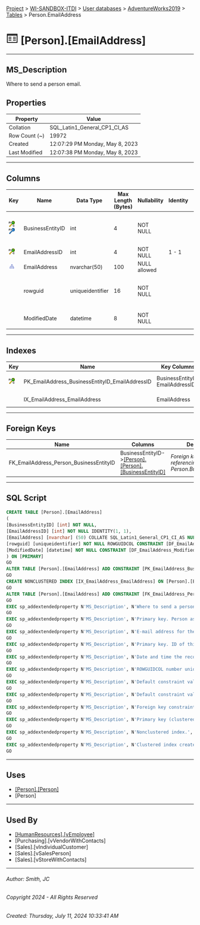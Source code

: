 #### 

[Project](../../../../index.md) > [WI-SANDBOX-ITDI](../../../index.md) > [User databases](../../index.md) > [AdventureWorks2019](../index.md) > [Tables](Tables.md) > Person.EmailAddress

# ![Tables](../../../../Images/Table32.png) [Person].[EmailAddress]

---

## <a name="#description"></a>MS_Description

Where to send a person email.

## <a name="#properties"></a>Properties

| Property | Value |
|---|---|
| Collation | SQL_Latin1_General_CP1_CI_AS |
| Row Count (~) | 19972 |
| Created | 12:07:29 PM Monday, May 8, 2023 |
| Last Modified | 12:07:38 PM Monday, May 8, 2023 |


---

## <a name="#columns"></a>Columns

| Key | Name | Data Type | Max Length (Bytes) | Nullability | Identity | Default | Description |
|---|---|---|---|---|---|---|---|
| [![Cluster Primary Key PK_EmailAddress_BusinessEntityID_EmailAddressID: BusinessEntityID\EmailAddressID](../../../../Images/pkcluster.png)](#indexes)[![Foreign Keys FK_EmailAddress_Person_BusinessEntityID: [Person].[Person].BusinessEntityID](../../../../Images/fk.png)](#foreignkeys) | BusinessEntityID | int | 4 | NOT NULL |  |  | _Primary key. Person associated with this email address.  Foreign key to Person.BusinessEntityID_ |
| [![Cluster Primary Key PK_EmailAddress_BusinessEntityID_EmailAddressID: BusinessEntityID\EmailAddressID](../../../../Images/pkcluster.png)](#indexes) | EmailAddressID | int | 4 | NOT NULL | 1 - 1 |  | _Primary key. ID of this email address._ |
| [![Indexes IX_EmailAddress_EmailAddress](../../../../Images/Index.png)](#indexes) | EmailAddress | nvarchar(50) | 100 | NULL allowed |  |  | _E-mail address for the person._ |
|  | rowguid | uniqueidentifier | 16 | NOT NULL |  | (newid()) | _ROWGUIDCOL number uniquely identifying the record. Used to support a merge replication sample._ |
|  | ModifiedDate | datetime | 8 | NOT NULL |  | (getdate()) | _Date and time the record was last updated._ |


---

## <a name="#indexes"></a>Indexes

| Key | Name | Key Columns | Unique | Description |
|---|---|---|---|---|
| [![Cluster Primary Key PK_EmailAddress_BusinessEntityID_EmailAddressID: BusinessEntityID\EmailAddressID](../../../../Images/pkcluster.png)](#indexes) | PK_EmailAddress_BusinessEntityID_EmailAddressID | BusinessEntityID, EmailAddressID | YES | _Primary key (clustered) constraint_ |
|  | IX_EmailAddress_EmailAddress | EmailAddress |  | _Nonclustered index._ |


---

## <a name="#foreignkeys"></a>Foreign Keys

| Name | Columns | Description |
|---|---|---|
| FK_EmailAddress_Person_BusinessEntityID | BusinessEntityID->[[Person].[Person].[BusinessEntityID]](Person_Person.md) | _Foreign key constraint referencing Person.BusinessEntityID._ |


---

## <a name="#sqlscript"></a>SQL Script

```sql
CREATE TABLE [Person].[EmailAddress]
(
[BusinessEntityID] [int] NOT NULL,
[EmailAddressID] [int] NOT NULL IDENTITY(1, 1),
[EmailAddress] [nvarchar] (50) COLLATE SQL_Latin1_General_CP1_CI_AS NULL,
[rowguid] [uniqueidentifier] NOT NULL ROWGUIDCOL CONSTRAINT [DF_EmailAddress_rowguid] DEFAULT (newid()),
[ModifiedDate] [datetime] NOT NULL CONSTRAINT [DF_EmailAddress_ModifiedDate] DEFAULT (getdate())
) ON [PRIMARY]
GO
ALTER TABLE [Person].[EmailAddress] ADD CONSTRAINT [PK_EmailAddress_BusinessEntityID_EmailAddressID] PRIMARY KEY CLUSTERED ([BusinessEntityID], [EmailAddressID]) ON [PRIMARY]
GO
CREATE NONCLUSTERED INDEX [IX_EmailAddress_EmailAddress] ON [Person].[EmailAddress] ([EmailAddress]) ON [PRIMARY]
GO
ALTER TABLE [Person].[EmailAddress] ADD CONSTRAINT [FK_EmailAddress_Person_BusinessEntityID] FOREIGN KEY ([BusinessEntityID]) REFERENCES [Person].[Person] ([BusinessEntityID])
GO
EXEC sp_addextendedproperty N'MS_Description', N'Where to send a person email.', 'SCHEMA', N'Person', 'TABLE', N'EmailAddress', NULL, NULL
GO
EXEC sp_addextendedproperty N'MS_Description', N'Primary key. Person associated with this email address.  Foreign key to Person.BusinessEntityID', 'SCHEMA', N'Person', 'TABLE', N'EmailAddress', 'COLUMN', N'BusinessEntityID'
GO
EXEC sp_addextendedproperty N'MS_Description', N'E-mail address for the person.', 'SCHEMA', N'Person', 'TABLE', N'EmailAddress', 'COLUMN', N'EmailAddress'
GO
EXEC sp_addextendedproperty N'MS_Description', N'Primary key. ID of this email address.', 'SCHEMA', N'Person', 'TABLE', N'EmailAddress', 'COLUMN', N'EmailAddressID'
GO
EXEC sp_addextendedproperty N'MS_Description', N'Date and time the record was last updated.', 'SCHEMA', N'Person', 'TABLE', N'EmailAddress', 'COLUMN', N'ModifiedDate'
GO
EXEC sp_addextendedproperty N'MS_Description', N'ROWGUIDCOL number uniquely identifying the record. Used to support a merge replication sample.', 'SCHEMA', N'Person', 'TABLE', N'EmailAddress', 'COLUMN', N'rowguid'
GO
EXEC sp_addextendedproperty N'MS_Description', N'Default constraint value of GETDATE()', 'SCHEMA', N'Person', 'TABLE', N'EmailAddress', 'CONSTRAINT', N'DF_EmailAddress_ModifiedDate'
GO
EXEC sp_addextendedproperty N'MS_Description', N'Default constraint value of NEWID()', 'SCHEMA', N'Person', 'TABLE', N'EmailAddress', 'CONSTRAINT', N'DF_EmailAddress_rowguid'
GO
EXEC sp_addextendedproperty N'MS_Description', N'Foreign key constraint referencing Person.BusinessEntityID.', 'SCHEMA', N'Person', 'TABLE', N'EmailAddress', 'CONSTRAINT', N'FK_EmailAddress_Person_BusinessEntityID'
GO
EXEC sp_addextendedproperty N'MS_Description', N'Primary key (clustered) constraint', 'SCHEMA', N'Person', 'TABLE', N'EmailAddress', 'CONSTRAINT', N'PK_EmailAddress_BusinessEntityID_EmailAddressID'
GO
EXEC sp_addextendedproperty N'MS_Description', N'Nonclustered index.', 'SCHEMA', N'Person', 'TABLE', N'EmailAddress', 'INDEX', N'IX_EmailAddress_EmailAddress'
GO
EXEC sp_addextendedproperty N'MS_Description', N'Clustered index created by a primary key constraint.', 'SCHEMA', N'Person', 'TABLE', N'EmailAddress', 'INDEX', N'PK_EmailAddress_BusinessEntityID_EmailAddressID'
GO

```


---

## <a name="#uses"></a>Uses

* [[Person].[Person]](Person_Person.md)
* [Person]


---

## <a name="#usedby"></a>Used By

* [[HumanResources].[vEmployee]](../Views/HumanResources_vEmployee.md)
* [Purchasing].[vVendorWithContacts]
* [Sales].[vIndividualCustomer]
* [Sales].[vSalesPerson]
* [Sales].[vStoreWithContacts]


---

###### Author:  Smith, JC

###### Copyright 2024 - All Rights Reserved

###### Created: Thursday, July 11, 2024 10:33:41 AM

